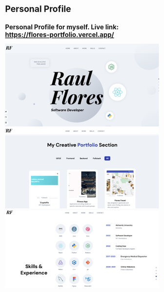 # Personal Profile

## Personal Profile for myself. Live link: https://flores-portfolio.vercel.app/

![](src/assets/Screen%20Shot%202022-12-20%20at%206.14.32%20PM.png)
![](src/assets/Screen%20Shot%202022-12-20%20at%209.34.28%20PM.png)
![](src/assets/Screen%20Shot%202022-12-20%20at%209.34.38%20PM.png)